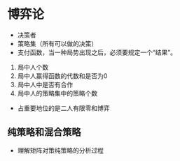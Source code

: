 # 博弈论

- 决策者
- 策略集（所有可以做的决策）
- 支付函数，当一种局势出现之后，必须要规定一个“结果”。


1. 局中人个数
2. 局中人赢得函数的代数和是否为0
3. 局中人中是否有合作
4. 局中人的策略集中的策略个数

- 占重要地位的是二人有限零和博弈


## 纯策略和混合策略

- 理解矩阵对策纯策略的分析过程
